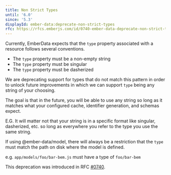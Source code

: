```yaml
---
title: Non Strict Types
until: '6.0'
since: '5.3'
displayId: ember-data:deprecate-non-strict-types
rfc: https://rfcs.emberjs.com/id/0740-ember-data-deprecate-non-strict-types
---
```


Currently, EmberData expects that the `type` property associated with a resource follows several conventions.

- The `type` property must be a non-empty string
- The `type` property must be singular
- The `type` property must be dasherized

We are deprecating support for types that do not match this pattern in order to unlock future improvements in which we can support `type` being any string of your choosing.

The goal is that in the future, you will be able to use any string so long as it matches what your configured cache, identifier generation, and schemas expect.

E.G. It will matter not that your string is in a specific format like singular, dasherized, etc. so long as everywhere you refer to the type you use the same string.

If using @ember-data/model, there will always be a restriction that the `type` must match the path on disk where the model is defined.

e.g. `app/models/foo/bar-bem.js` must have a type of `foo/bar-bem`

This deprecation was introduced in RFC [#0740](https://rfcs.emberjs.com/id/0740-ember-data-deprecate-non-strict-types).
